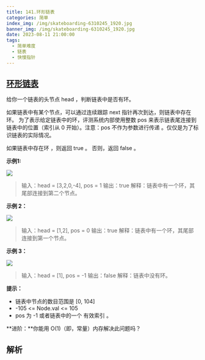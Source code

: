 ```yaml
---
title: 141.环形链表
categories: 简单
index_img: /img/skateboarding-6310245_1920.jpg
banner_img: /img/skateboarding-6310245_1920.jpg
date: 2023-08-11 21:00:00
tags:
  - 简单难度
  - 链表
  - 快慢指针
---
```


## [环形链表](https://leetcode.cn/problems/linked-list-cycle/)

给你一个链表的头节点 head ，判断链表中是否有环。

如果链表中有某个节点，可以通过连续跟踪 next 指针再次到达，则链表中存在环。 为了表示给定链表中的环，评测系统内部使用整数 pos 来表示链表尾连接到链表中的位置（索引从 0 开始）。注意：pos 不作为参数进行传递 。仅仅是为了标识链表的实际情况。

如果链表中存在环 ，则返回 true 。 否则，返回 false 。

<!-- more -->

**示例1:**

<img src="/img/141/circularlinkedlist.png" />

> 输入：head = [3,2,0,-4], pos = 1
> 输出：true
> 解释：链表中有一个环，其尾部连接到第二个节点。

**示例 2：**

<img src="/img/141/circularlinkedlist_test2.png" />

> 输入：head = [1,2], pos = 0
> 输出：true
> 解释：链表中有一个环，其尾部连接到第一个节点。


**示例 3：**

<img src="/img/141/circularlinkedlist_test3.png" />

> 输入：head = [1], pos = -1
> 输出：false
> 解释：链表中没有环。

**提示：**

- 链表中节点的数目范围是 [0, 104]
- -105 <= Node.val <= 105
- pos 为 -1 或者链表中的一个 有效索引 。
 

**进阶：**你能用 O(1)（即，常量）内存解决此问题吗？


## 解析

```javascript

```
